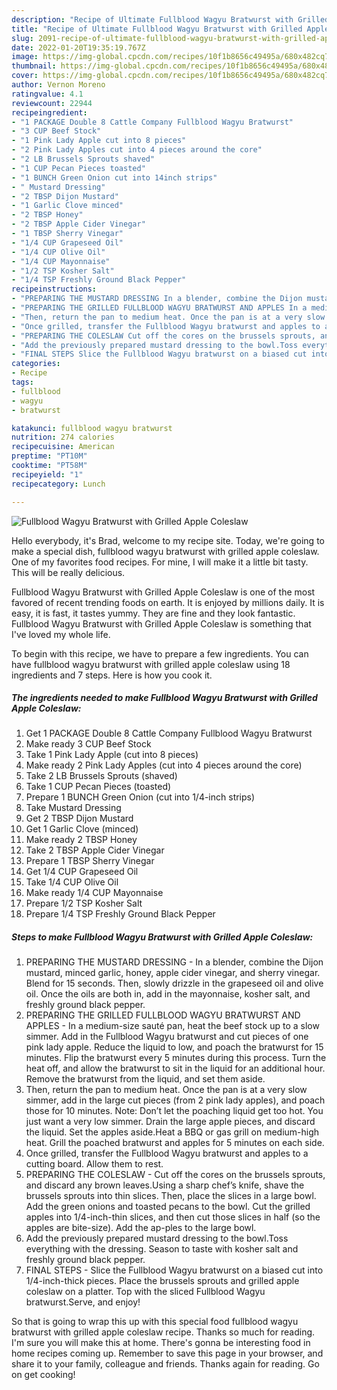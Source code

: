 ```yaml
---
description: "Recipe of Ultimate Fullblood Wagyu Bratwurst with Grilled Apple Coleslaw"
title: "Recipe of Ultimate Fullblood Wagyu Bratwurst with Grilled Apple Coleslaw"
slug: 2091-recipe-of-ultimate-fullblood-wagyu-bratwurst-with-grilled-apple-coleslaw
date: 2022-01-20T19:35:19.767Z
image: https://img-global.cpcdn.com/recipes/10f1b8656c49495a/680x482cq70/fullblood-wagyu-bratwurst-with-grilled-apple-coleslaw-recipe-main-photo.jpg
thumbnail: https://img-global.cpcdn.com/recipes/10f1b8656c49495a/680x482cq70/fullblood-wagyu-bratwurst-with-grilled-apple-coleslaw-recipe-main-photo.jpg
cover: https://img-global.cpcdn.com/recipes/10f1b8656c49495a/680x482cq70/fullblood-wagyu-bratwurst-with-grilled-apple-coleslaw-recipe-main-photo.jpg
author: Vernon Moreno
ratingvalue: 4.1
reviewcount: 22944
recipeingredient:
- "1 PACKAGE Double 8 Cattle Company Fullblood Wagyu Bratwurst"
- "3 CUP Beef Stock"
- "1 Pink Lady Apple cut into 8 pieces"
- "2 Pink Lady Apples cut into 4 pieces around the core"
- "2 LB Brussels Sprouts shaved"
- "1 CUP Pecan Pieces toasted"
- "1 BUNCH Green Onion cut into 14inch strips"
- " Mustard Dressing"
- "2 TBSP Dijon Mustard"
- "1 Garlic Clove minced"
- "2 TBSP Honey"
- "2 TBSP Apple Cider Vinegar"
- "1 TBSP Sherry Vinegar"
- "1/4 CUP Grapeseed Oil"
- "1/4 CUP Olive Oil"
- "1/4 CUP Mayonnaise"
- "1/2 TSP Kosher Salt"
- "1/4 TSP Freshly Ground Black Pepper"
recipeinstructions:
- "PREPARING THE MUSTARD DRESSING In a blender, combine the Dijon mustard, minced garlic, honey, apple cider vinegar, and sherry vinegar. Blend for 15 seconds. Then, slowly drizzle in the grapeseed oil and olive oil. Once the oils are both in, add in the mayonnaise, kosher salt, and freshly ground black pepper."
- "PREPARING THE GRILLED FULLBLOOD WAGYU BRATWURST AND APPLES In a medium-size sauté pan, heat the beef stock up to a slow simmer. Add in the Fullblood Wagyu bratwurst and cut pieces of one pink lady apple. Reduce the liquid to low, and poach the bratwurst for 15 minutes. Flip the bratwurst every 5 minutes during this process. Turn the heat off, and allow the bratwurst to sit in the liquid for an additional hour. Remove the bratwurst from the liquid, and set them aside."
- "Then, return the pan to medium heat. Once the pan is at a very slow simmer, add in the large cut pieces (from 2 pink lady apples), and poach those for 10 minutes. Note: Don’t let the poaching liquid get too hot. You just want a very low simmer. Drain the large apple pieces, and discard the liquid. Set the apples aside.Heat a BBQ or gas grill on medium-high heat. Grill the poached bratwurst and apples for 5 minutes on each side."
- "Once grilled, transfer the Fullblood Wagyu bratwurst and apples to a cutting board. Allow them to rest."
- "PREPARING THE COLESLAW Cut off the cores on the brussels sprouts, and discard any brown leaves.Using a sharp chef’s knife, shave the brussels sprouts into thin slices. Then, place the slices in a large bowl. Add the green onions and toasted pecans to the bowl. Cut the grilled apples into 1/4-inch-thin slices, and then cut those slices in half (so the apples are bite-size). Add the ap-ples to the large bowl."
- "Add the previously prepared mustard dressing to the bowl.Toss everything with the dressing. Season to taste with kosher salt and freshly ground black pepper."
- "FINAL STEPS Slice the Fullblood Wagyu bratwurst on a biased cut into 1/4-inch-thick pieces. Place the brussels sprouts and grilled apple coleslaw on a platter. Top with the sliced Fullblood Wagyu bratwurst.Serve, and enjoy!"
categories:
- Recipe
tags:
- fullblood
- wagyu
- bratwurst

katakunci: fullblood wagyu bratwurst 
nutrition: 274 calories
recipecuisine: American
preptime: "PT10M"
cooktime: "PT58M"
recipeyield: "1"
recipecategory: Lunch

---
```



![Fullblood Wagyu Bratwurst with Grilled Apple Coleslaw](https://img-global.cpcdn.com/recipes/10f1b8656c49495a/680x482cq70/fullblood-wagyu-bratwurst-with-grilled-apple-coleslaw-recipe-main-photo.jpg)

Hello everybody, it's Brad, welcome to my recipe site. Today, we're going to make a special dish, fullblood wagyu bratwurst with grilled apple coleslaw. One of my favorites food recipes. For mine, I will make it a little bit tasty. This will be really delicious.



Fullblood Wagyu Bratwurst with Grilled Apple Coleslaw is one of the most favored of recent trending foods on earth. It is enjoyed by millions daily. It is easy, it is fast, it tastes yummy. They are fine and they look fantastic. Fullblood Wagyu Bratwurst with Grilled Apple Coleslaw is something that I've loved my whole life.


To begin with this recipe, we have to prepare a few ingredients. You can have fullblood wagyu bratwurst with grilled apple coleslaw using 18 ingredients and 7 steps. Here is how you cook it.

<!--inarticleads1-->

##### The ingredients needed to make Fullblood Wagyu Bratwurst with Grilled Apple Coleslaw:

1. Get 1 PACKAGE Double 8 Cattle Company Fullblood Wagyu Bratwurst
1. Make ready 3 CUP Beef Stock
1. Take 1 Pink Lady Apple (cut into 8 pieces)
1. Make ready 2 Pink Lady Apples (cut into 4 pieces around the core)
1. Take 2 LB Brussels Sprouts (shaved)
1. Take 1 CUP Pecan Pieces (toasted)
1. Prepare 1 BUNCH Green Onion (cut into 1/4-inch strips)
1. Take  Mustard Dressing
1. Get 2 TBSP Dijon Mustard
1. Get 1 Garlic Clove (minced)
1. Make ready 2 TBSP Honey
1. Take 2 TBSP Apple Cider Vinegar
1. Prepare 1 TBSP Sherry Vinegar
1. Get 1/4 CUP Grapeseed Oil
1. Take 1/4 CUP Olive Oil
1. Make ready 1/4 CUP Mayonnaise
1. Prepare 1/2 TSP Kosher Salt
1. Prepare 1/4 TSP Freshly Ground Black Pepper




<!--inarticleads2-->

##### Steps to make Fullblood Wagyu Bratwurst with Grilled Apple Coleslaw:

1. PREPARING THE MUSTARD DRESSING - In a blender, combine the Dijon mustard, minced garlic, honey, apple cider vinegar, and sherry vinegar. Blend for 15 seconds. Then, slowly drizzle in the grapeseed oil and olive oil. Once the oils are both in, add in the mayonnaise, kosher salt, and freshly ground black pepper.
1. PREPARING THE GRILLED FULLBLOOD WAGYU BRATWURST AND APPLES - In a medium-size sauté pan, heat the beef stock up to a slow simmer. Add in the Fullblood Wagyu bratwurst and cut pieces of one pink lady apple. Reduce the liquid to low, and poach the bratwurst for 15 minutes. Flip the bratwurst every 5 minutes during this process. Turn the heat off, and allow the bratwurst to sit in the liquid for an additional hour. Remove the bratwurst from the liquid, and set them aside.
1. Then, return the pan to medium heat. Once the pan is at a very slow simmer, add in the large cut pieces (from 2 pink lady apples), and poach those for 10 minutes. Note: Don’t let the poaching liquid get too hot. You just want a very low simmer. Drain the large apple pieces, and discard the liquid. Set the apples aside.Heat a BBQ or gas grill on medium-high heat. Grill the poached bratwurst and apples for 5 minutes on each side.
1. Once grilled, transfer the Fullblood Wagyu bratwurst and apples to a cutting board. Allow them to rest.
1. PREPARING THE COLESLAW - Cut off the cores on the brussels sprouts, and discard any brown leaves.Using a sharp chef’s knife, shave the brussels sprouts into thin slices. Then, place the slices in a large bowl. Add the green onions and toasted pecans to the bowl. Cut the grilled apples into 1/4-inch-thin slices, and then cut those slices in half (so the apples are bite-size). Add the ap-ples to the large bowl.
1. Add the previously prepared mustard dressing to the bowl.Toss everything with the dressing. Season to taste with kosher salt and freshly ground black pepper.
1. FINAL STEPS - Slice the Fullblood Wagyu bratwurst on a biased cut into 1/4-inch-thick pieces. Place the brussels sprouts and grilled apple coleslaw on a platter. Top with the sliced Fullblood Wagyu bratwurst.Serve, and enjoy!




So that is going to wrap this up with this special food fullblood wagyu bratwurst with grilled apple coleslaw recipe. Thanks so much for reading. I'm sure you will make this at home. There's gonna be interesting food in home recipes coming up. Remember to save this page in your browser, and share it to your family, colleague and friends. Thanks again for reading. Go on get cooking!
